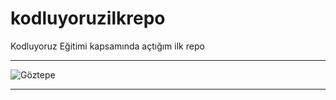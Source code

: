 # kodluyoruzilkrepo
Kodluyoruz Eğitimi kapsamında açtığım ilk repo

---

![Göztepe](https://pbs.twimg.com/media/FahWsf1UYAAQB6Q.jpg:large)

---

